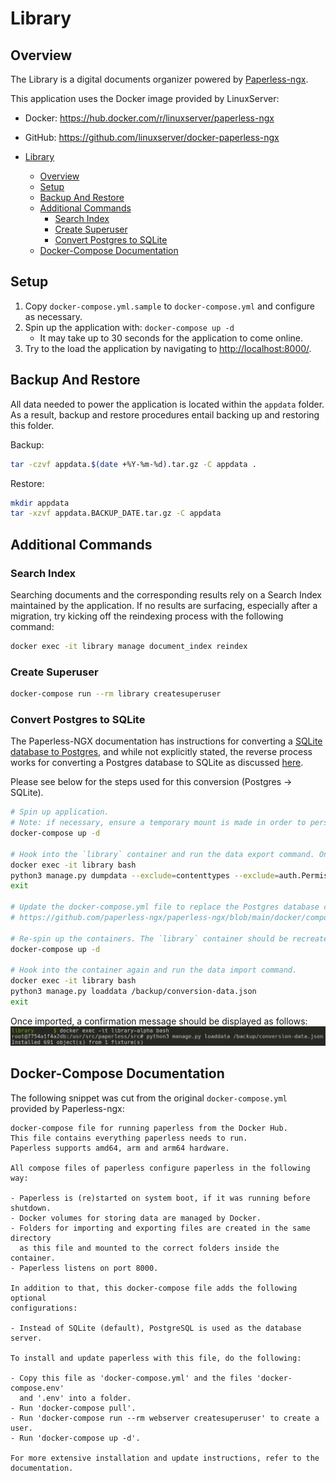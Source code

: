 # Library

## Overview

The Library is a digital documents organizer powered by [Paperless-ngx](https://github.com/paperless-ngx/paperless-ngx).

This application uses the Docker image provided by LinuxServer:

- Docker: <https://hub.docker.com/r/linuxserver/paperless-ngx>
- GitHub: <https://github.com/linuxserver/docker-paperless-ngx>

- [Library](#library)
  - [Overview](#overview)
  - [Setup](#setup)
  - [Backup And Restore](#backup-and-restore)
  - [Additional Commands](#additional-commands)
    - [Search Index](#search-index)
    - [Create Superuser](#create-superuser)
    - [Convert Postgres to SQLite](#convert-postgres-to-sqlite)
  - [Docker-Compose Documentation](#docker-compose-documentation)

## Setup

1. Copy `docker-compose.yml.sample` to `docker-compose.yml` and configure as necessary.
2. Spin up the application with: `docker-compose up -d`
   - It may take up to 30 seconds for the application to come online.
3. Try to the load the application by navigating to <http://localhost:8000/>.

## Backup And Restore

All data needed to power the application is located within the `appdata` folder. As a result, backup and restore procedures entail backing up and restoring this folder.

Backup:

```bash
tar -czvf appdata.$(date +%Y-%m-%d).tar.gz -C appdata .
```

Restore:

```bash
mkdir appdata
tar -xzvf appdata.BACKUP_DATE.tar.gz -C appdata
```

## Additional Commands

### Search Index

Searching documents and the corresponding results rely on a Search Index maintained by the application. If no results are surfacing, especially after a migration, try kicking off the reindexing process with the following command:

```bash
docker exec -it library manage document_index reindex
```

### Create Superuser

```bash
docker-compose run --rm library createsuperuser
```

### Convert Postgres to SQLite

The Paperless-NGX documentation has instructions for converting a [SQLite database to Postgres](<https://paperless-ngx.readthedocs.io/en/latest/setup.html#moving-data-from-sqlite-to-postgresql>), and while not explicitly stated, the reverse process works for converting a Postgres database to SQLite as discussed [here](<https://github.com/jonaswinkler/paperless-ng/issues/1550#issuecomment-1015784199>).

Please see below for the steps used for this conversion (Postgres -> SQLite).

```bash
# Spin up application.
# Note: if necessary, ensure a temporary mount is made in order to persist the conversion file between container creations.
docker-compose up -d

# Hook into the `library` container and run the data export command. Once exported, exit the container.
docker exec -it library bash
python3 manage.py dumpdata --exclude=contenttypes --exclude=auth.Permission > /backup/conversion-data.json
exit

# Update the docker-compose.yml file to replace the Postgres database config and references with SQLite:
# https://github.com/paperless-ngx/paperless-ngx/blob/main/docker/compose/docker-compose.sqlite.yml

# Re-spin up the containers. The `library` container should be recreated.
docker-compose up -d

# Hook into the container again and run the data import command.
docker exec -it library bash
python3 manage.py loaddata /backup/conversion-data.json
exit
```

Once imported, a confirmation message should be displayed as follows:
![Data Conversion Import Result](docs/data_conversion_import_result.png)

## Docker-Compose Documentation

The following snippet was cut from the original `docker-compose.yml` provided by Paperless-ngx:

```plain
docker-compose file for running paperless from the Docker Hub.
This file contains everything paperless needs to run.
Paperless supports amd64, arm and arm64 hardware.

All compose files of paperless configure paperless in the following way:

- Paperless is (re)started on system boot, if it was running before shutdown.
- Docker volumes for storing data are managed by Docker.
- Folders for importing and exporting files are created in the same directory
  as this file and mounted to the correct folders inside the container.
- Paperless listens on port 8000.

In addition to that, this docker-compose file adds the following optional
configurations:

- Instead of SQLite (default), PostgreSQL is used as the database server.

To install and update paperless with this file, do the following:

- Copy this file as 'docker-compose.yml' and the files 'docker-compose.env'
  and '.env' into a folder.
- Run 'docker-compose pull'.
- Run 'docker-compose run --rm webserver createsuperuser' to create a user.
- Run 'docker-compose up -d'.

For more extensive installation and update instructions, refer to the
documentation.
```
